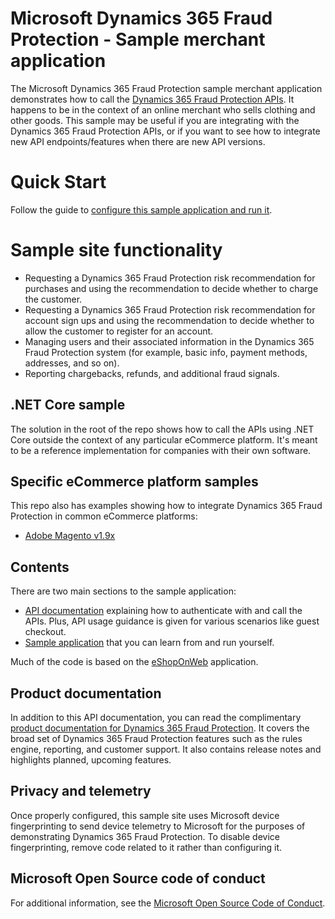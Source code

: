 # Microsoft Dynamics 365 Fraud Protection - Sample merchant application
The Microsoft Dynamics 365 Fraud Protection sample merchant application demonstrates how to call the [Dynamics 365 Fraud Protection APIs](https://apidocs.microsoft.com/services/dynamics365fraudprotection). It happens to be in the context of an online merchant who sells clothing and other goods. This sample may be useful if you are integrating with the Dynamics 365 Fraud Protection APIs, or if you want to see how to integrate new API endpoints/features when there are new API versions.

# Quick Start
Follow the guide to [configure this sample application and run it](./docs/Configure&#32;the&#32;sample&#32;site.md).

# Sample site functionality

- Requesting a Dynamics 365 Fraud Protection risk recommendation for purchases and using the recommendation to decide whether to charge the customer.
- Requesting a Dynamics 365 Fraud Protection risk recommendation for account sign ups and using the recommendation to decide whether to allow the customer to register for an account.
- Managing users and their associated information in the Dynamics 365 Fraud Protection system (for example, basic info, payment methods, addresses, and so on).
- Reporting chargebacks, refunds, and additional fraud signals.

## .NET Core sample
The solution in the root of the repo shows how to call the APIs using .NET Core outside the context of any particular eCommerce platform.  It's meant to be a reference implementation for companies with their own software.

## Specific eCommerce platform samples
This repo also has examples showing how to integrate Dynamics 365 Fraud Protection in common eCommerce platforms:

- [Adobe Magento v1.9x](./eCommerce&#32;platforms/Adobe&#32;Magento)

## Contents
There are two main sections to the sample application:
- [API documentation](./docs) explaining how to authenticate with and call the APIs. Plus, API usage guidance is given for various scenarios like guest checkout.
- [Sample application](./src) that you can learn from and run yourself.

Much of the code is based on the [eShopOnWeb](https://github.com/dotnet-architecture/eShopOnWeb) application.

## Product documentation
In addition to this API documentation, you can read the complimentary [product documentation for Dynamics 365 Fraud Protection](https://go.microsoft.com/fwlink/?linkid=2082391). It covers the broad set of Dynamics 365 Fraud Protection features such as the rules engine, reporting, and customer support. It also contains release notes and highlights planned, upcoming features.

## Privacy and telemetry

Once properly configured, this sample site uses Microsoft device fingerprinting to send device telemetry to Microsoft for the purposes of demonstrating Dynamics 365 Fraud Protection. To disable device fingerprinting, remove code related to it rather than configuring it. 

## Microsoft Open Source code of conduct

For additional information, see the [Microsoft Open Source Code of Conduct](https://opensource.microsoft.com/codeofconduct).
